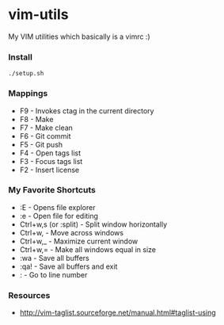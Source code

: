 # vim-utils
My VIM utilities which basically is a vimrc :)

### Install 

    ./setup.sh

### Mappings
*   F9  - Invokes ctag in the current directory
*   F8  - Make
*   F7  - Make clean
*   F6  - Git commit
*   F5  - Git push
*   F4  - Open tags list
*   F3  - Focus tags list
*   F2  - Insert license

### My Favorite Shortcuts
*   :E                          - Opens file explorer
*   :e <filename>               - Open file for editing
*   Ctrl+w,s (or :split)        - Split window horizontally
*   Ctrl+w,<arrows>             - Move across windows
*   Ctrl+w,_                    - Maximize current window
*   Ctrl+w,=                    - Make all windows equal in size
*   :wa                         - Save all buffers
*   :qa!                        - Save all buffers and exit
*   : <line number>             - Go to line number

### Resources
*   http://vim-taglist.sourceforge.net/manual.html#taglist-using
